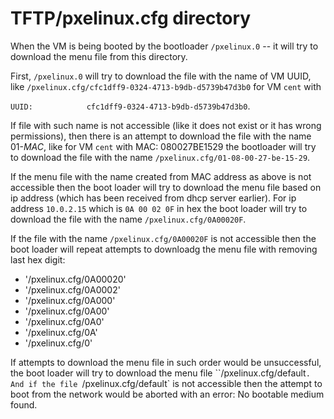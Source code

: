 TFTP/pxelinux.cfg directory
===========================

When the VM is being booted by the bootloader `/pxelinux.0` -- it will try
to download the menu file from this directory.

First, `/pxelinux.0` will try to download the file with the name of VM UUID,
like `/pxelinux.cfg/cfc1dff9-0324-4713-b9db-d5739b47d3b0` for VM `cent` with

`UUID:            cfc1dff9-0324-4713-b9db-d5739b47d3b0`.

If file with such name is not accessible (like it does not exist or it has
wrong permissions), then there is an attempt to download the file with the
name 01-*MAC*, like for VM `cent` with MAC: 080027BE1529 the bootloader will
try to download the file with the name `/pxelinux.cfg/01-08-00-27-be-15-29`.

If the menu file with the name created from MAC address as above is not
accessible then the boot loader will try to download the menu file based
on ip address (which has been received from dhcp server earlier).
For ip address `10.0.2.15` which is `0A 00 02 0F` in hex the boot loader
will try to download the file with the name `/pxelinux.cfg/0A00020F`.

If the file with the name `/pxelinux.cfg/0A00020F` is not accessible then
the boot loader will repeat attempts to downloadg the menu file with
removing last hex digit:

  * '/pxelinux.cfg/0A00020'
  * '/pxelinux.cfg/0A0002'
  * '/pxelinux.cfg/0A000'
  * '/pxelinux.cfg/0A00'
  * '/pxelinux.cfg/0A0'
  * '/pxelinux.cfg/0A'
  * '/pxelinux.cfg/0'

If attempts to download the menu file in such order would be unsuccessful,
the boot loader will try to download the menu file ``/pxelinux.cfg/default`.
And if the file `/pxelinux.cfg/default` is not accessible then the attempt
to boot from the network would be aborted with an error: No bootable medium
found.

